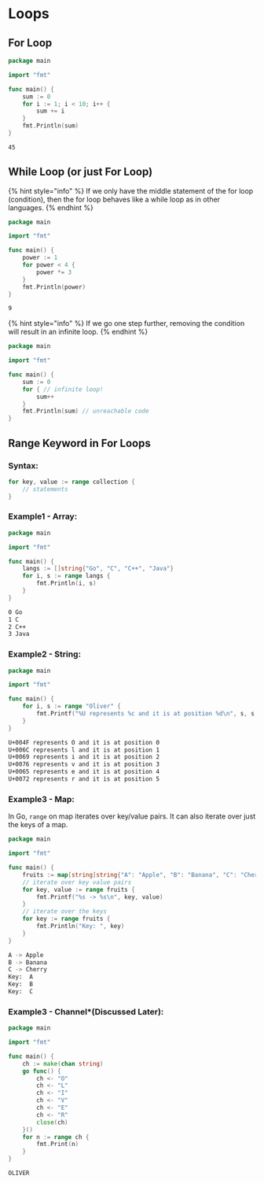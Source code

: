 # Loops

## For Loop

```go
package main

import "fmt"

func main() {
	sum := 0
	for i := 1; i < 10; i++ {
		sum += i
	}
	fmt.Println(sum)
}
```

```bash
45
```

## While Loop \(or just For Loop\)

{% hint style="info" %}
If we only have the middle statement of the for loop \(condition\), then the for loop behaves like a while loop as in other languages.
{% endhint %}

```go
package main

import "fmt"

func main() {
	power := 1
	for power < 4 {
		power *= 3
	}
	fmt.Println(power)
}

```

```bash
9
```

{% hint style="info" %}
If we go one step further, removing the condition will result in an infinite loop.
{% endhint %}

```go
package main

import "fmt"

func main() {
	sum := 0
	for { // infinite loop!
		sum++ 
	}
	fmt.Println(sum) // unreachable code
}
```



## Range Keyword in For Loops

### Syntax:

```go
for key, value := range collection {
    // statements
}
```

### Example1 - Array:

```go
package main

import "fmt"

func main() {
	langs := []string{"Go", "C", "C++", "Java"}
	for i, s := range langs {
		fmt.Println(i, s)
	}
}

```

```bash
0 Go
1 C
2 C++
3 Java
```

### Example2 - String:

```go
package main

import "fmt"

func main() {
	for i, s := range "Oliver" {
		fmt.Printf("%U represents %c and it is at position %d\n", s, s, i)
	}
}

```

```bash
U+004F represents O and it is at position 0
U+006C represents l and it is at position 1
U+0069 represents i and it is at position 2
U+0076 represents v and it is at position 3
U+0065 represents e and it is at position 4
U+0072 represents r and it is at position 5
```

### Example3 - Map:

In Go, `range` on map iterates over key/value pairs. It can also iterate over just the keys of a map.[  
](https://www.w3adda.com/golang-tutorial/go-decision-making)

```go
package main

import "fmt"

func main() {
	fruits := map[string]string{"A": "Apple", "B": "Banana", "C": "Cherry"}
	// iterate over key value pairs
	for key, value := range fruits {
		fmt.Printf("%s -> %s\n", key, value)
	}
	// iterate over the keys
	for key := range fruits {
		fmt.Println("Key: ", key)
	}
}

```

```bash
A -> Apple
B -> Banana
C -> Cherry
Key:  A
Key:  B
Key:  C
```

### Example3 - Channel\*\(Discussed Later\):

```go
package main

import "fmt"

func main() {
	ch := make(chan string)
	go func() {
		ch <- "O"
		ch <- "L"
		ch <- "I"
		ch <- "V"
		ch <- "E"
		ch <- "R"
		close(ch)
	}()
	for n := range ch {
		fmt.Print(n)
	}
}
```

```bash
OLIVER
```



